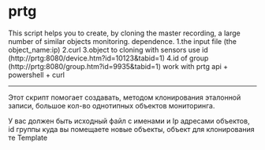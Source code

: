 # prtg
This script helps you to create, by cloning the master recording, a large number of similar objects monitoring.
dependence.
1.the input file (the object_name:ip)
2.curl
3.object to cloning with sensors use id (http://prtg:8080/device.htm?id=10123&tabid=1)
4.id of group (http://prtg:8080/group.htm?id=9935&tabid=1)
work with prtg api + powershell + curl
______________________________________________________________________________________
Этот скрипт помогает создавать, методом клонирования эталонной записи, большое кол-во однотипных объектов мониторинга. 

У вас должен быть исходный файл с именами и Ip адресами объектов, id группы куда вы помещаете новые объекты, объект для клонирования те Template
